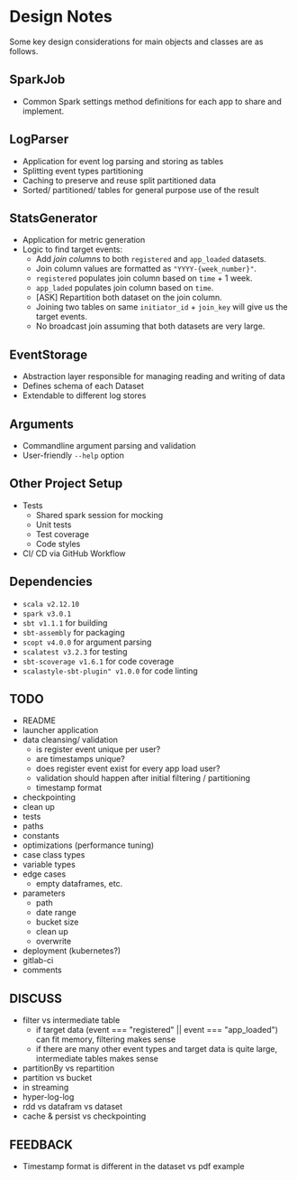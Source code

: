 # Design Notes
Some key design considerations for main objects and classes are as follows.

## SparkJob
- Common Spark settings method definitions for each app to share and implement.

## LogParser
- Application for event log parsing and storing as tables
- Splitting event types partitioning
- Caching to preserve and reuse split partitioned data
- Sorted/ partitioned/ tables for general purpose use of the result

## StatsGenerator
- Application for metric generation
- Logic to find target events:
  - Add *join column*s to both `registered` and `app_loaded` datasets.
  - Join column values are formatted as `"YYYY-{week_number}"`.
  - `registered` populates join column based on `time` + 1 week.
  - `app_laded` populates join column based on `time`.
  - [ASK] Repartition both dataset on the join column.
  - Joining two tables on same `initiator_id` + `join_key` will give us the target events.
  - No broadcast join assuming that both datasets are very large.

## EventStorage
- Abstraction layer responsible for managing reading and writing of data
- Defines schema of each Dataset
- Extendable to different log stores

## Arguments
- Commandline argument parsing and validation
- User-friendly `--help` option

## Other Project Setup
- Tests
  - Shared spark session for mocking
  - Unit tests
  - Test coverage
  - Code styles
- CI/ CD via GitHub Workflow

## Dependencies

- `scala v2.12.10`
- `spark v3.0.1`
- `sbt v1.1.1` for building
- `sbt-assembly` for packaging
- `scopt v4.0.0` for argument parsing
- `scalatest v3.2.3` for testing
- `sbt-scoverage v1.6.1` for code coverage
- `scalastyle-sbt-plugin" v1.0.0` for code linting

## TODO
- README
- launcher application
- data cleansing/ validation
  - is register event unique per user?
  - are timestamps unique?
  - does register event exist for every app load user?
  - validation should happen after initial filtering / partitioning
  - timestamp format
- checkpointing
- clean up
- tests
- paths
- constants
- optimizations (performance tuning)
- case class types
- variable types
- edge cases
  - empty dataframes, etc.
- parameters
  - path
  - date range
  - bucket size
  - clean up
  - overwrite
- deployment (kubernetes?)
- gitlab-ci
- comments

## DISCUSS
- filter vs intermediate table
  - if target data (event === "registered" || event === "app_loaded") can fit memory, filtering makes sense
  - if there are many other event types and target data is quite large, intermediate tables makes sense
- partitionBy vs repartition
- partition vs bucket
- in streaming
- hyper-log-log
- rdd vs datafram vs dataset
- cache & persist vs checkpointing

## FEEDBACK
- Timestamp format is different in the dataset vs pdf example


